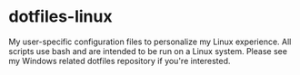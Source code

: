 # dotfiles-linux
My user-specific configuration files to personalize my Linux experience.
All scripts use bash and are intended to be run on a Linux system.
Please see my Windows related dotfiles repository if you're interested.
